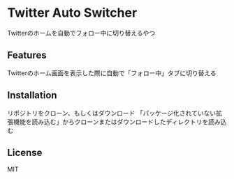 # Twitter Auto Switcher

Twitterのホームを自動でフォロー中に切り替えるやつ

## Features

Twitterのホーム画面を表示した際に自動で「フォロー中」タブに切り替える

## Installation

リポジトリをクローン、もしくはダウンロード
「パッケージ化されていない拡張機能を読み込む」からクローンまたはダウンロードしたディレクトリを読み込む

## License

MIT
